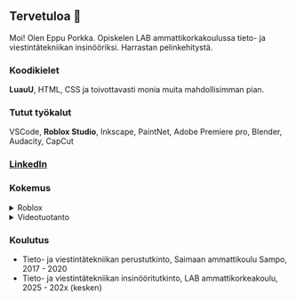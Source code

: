 ## Tervetuloa 👋

Moi! Olen Eppu Porkka. Opiskelen LAB ammattikorkakoulussa tieto- ja viestintätekniikan insinööriksi. Harrastan pelinkehitystä.

### Koodikielet
**LuauU**, HTML, CSS ja toivottavasti monia muita mahdollisimman pian.

### Tutut työkalut
VSCode, **Roblox Studio**, Inkscape, PaintNet, Adobe Premiere pro, Blender, Audacity, CapCut

### [LinkedIn](https://www.linkedin.com/in/eppu-porkka/)

### Kokemus
<details>
<summary>Roblox</summary>
  Olen kehittänyt ja julkaissut pelejä Roblox -pelialustalle. Olen myös tehnyt Roblox projekteja ulkopuolisille asiakkaille, mukaan lukien YLE ja Suomen evankelis-luterilainen kirkko <br>
  Tässä lista valikoiduista peleistä: <br>
  https://www.roblox.com/games/3299887892/2D-RUSH <br>
  https://www.roblox.com/games/8263123746/Super-Egg-Racing <br>
  https://www.roblox.com/games/14077548219/Obby-but-you-are-invisible <br>
  https://www.roblox.com/games/15965768248/Slide-Down-a-Frozen-Mountain
</details>
<details>
<summary>Videotuotanto</summary>
  Olen tuottanut 100+ videota YouTubeen ja TikTokkiin. 
</details>

### Koulutus
- Tieto- ja viestintätekniikan perustutkinto, Saimaan ammattikoulu Sampo, 2017 - 2020
- Tieto- ja viestintätekniikan insinööritutkinto, LAB ammattikorkeakoulu, 2025 - 202x (kesken)
